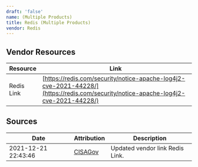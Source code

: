 ```yaml
---
draft: 'false'
name: (Multiple Products)
title: Redis (Multiple Products)
vendor: Redis
---
```


## Vendor Resources
| Resource | Link |
| --- | --- |
| Redis Link | [https://redis.com/security/notice-apache-log4j2-cve-2021-44228/](https://redis.com/security/notice-apache-log4j2-cve-2021-44228/) |



## Sources
| Date | Attribution | Description |
| --- | --- | --- |
| 2021-12-21 22:43:46 | [CISAGov](https://raw.githubusercontent.com/cisagov/log4j-affected-db/develop/README.md) | Updated vendor link Redis Link.  |
